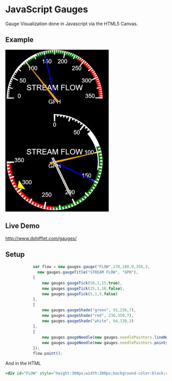 # JavaScript Gauges
Gauge Visualization done in Javascript via the HTML5 Canvas.

## Example
![alt text](https://github.com/dshifflet/JavaScriptGauges/blob/master/gauge_example.png "Example Gauge")

## Live Demo
http://www.dshifflet.com/gauges/

## Setup
```javascript
			var flow = new gauges.gauge("FLOW",270,180,0,350,3, 
			  new gauges.gaugeTitle("STREAM FLOW", "GPH"),
			[ 
				new gauges.gaugeTick(50,1,15,true),
			  	new gauges.gaugeTick(25,1,10,false), 
			  	new gauges.gaugeTick(5,1,5,false) 
			],
			[
				new gauges.gaugeShade("green", 91,236,7),
				new gauges.gaugeShade("red", 236,350,7),
				new gauges.gaugeShade("white", 64,130,3)
			],
			[
				new gauges.gaugeNeedle(new gauges.needlePainters.lineNeedle(), "blue", 95, 2, 0),
				new gauges.gaugeNeedle(new gauges.needlePainters.pointyNeedle(), "orange", 95, 2, 10)
			]);
			flow.paint();	
```

And in the HTML

```html
<div id="FLOW" style="height:300px;width:300px;background-color:black;color:white;position:absolute;z-index:5;top:0;left:5;"></div>
```
